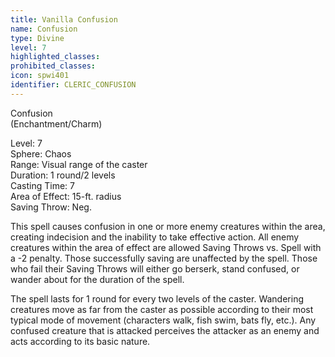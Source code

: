 ```yaml
---
title: Vanilla Confusion
name: Confusion
type: Divine
level: 7
highlighted_classes: 
prohibited_classes: 
icon: spwi401
identifier: CLERIC_CONFUSION
---
```

Confusion  
(Enchantment/Charm)  
  
Level: 7  
Sphere: Chaos  
Range: Visual range of the caster  
Duration: 1 round/2 levels  
Casting Time: 7  
Area of Effect: 15-ft. radius  
Saving Throw: Neg.   
  
This spell causes confusion in one or more enemy creatures within the area, creating indecision and the inability to take effective action. All enemy creatures within the area of effect are allowed Saving Throws vs. Spell with a -2 penalty. Those successfully saving are unaffected by the spell. Those who fail their Saving Throws will either go berserk, stand confused, or wander about for the duration of the spell.  
  
The spell lasts for 1 round for every two levels of the caster. Wandering creatures move as far from the caster as possible according to their most typical mode of movement (characters walk, fish swim, bats fly, etc.). Any confused creature that is attacked perceives the attacker as an enemy and acts according to its basic nature.  
